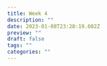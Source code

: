 ```yaml
---
title: Week 4
description: ""
date: 2023-01-08T23:28:19.602Z
preview: ""
draft: false
tags: ""
categories: ""
---
```

